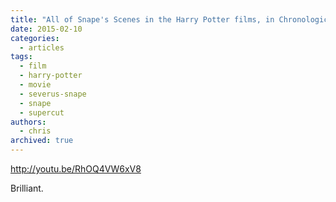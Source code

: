```yaml
---
title: "All of Snape's Scenes in the Harry Potter films, in Chronological Order"
date: 2015-02-10
categories:
  - articles
tags:
  - film
  - harry-potter
  - movie
  - severus-snape
  - snape
  - supercut
authors:
  - chris
archived: true
---
```


http://youtu.be/RhOQ4VW6xV8

Brilliant.
